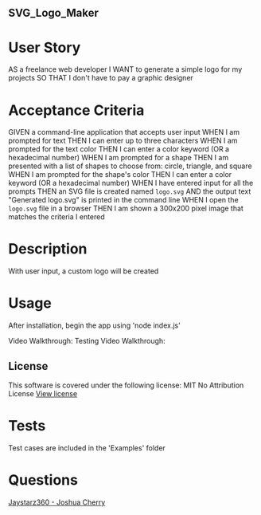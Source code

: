 ## SVG_Logo_Maker

# User Story
AS a freelance web developer
I WANT to generate a simple logo for my projects
SO THAT I don't have to pay a graphic designer


# Acceptance Criteria
GIVEN a command-line application that accepts user input
WHEN I am prompted for text
THEN I can enter up to three characters
WHEN I am prompted for the text color
THEN I can enter a color keyword (OR a hexadecimal number)
WHEN I am prompted for a shape
THEN I am presented with a list of shapes to choose from: circle, triangle, and square
WHEN I am prompted for the shape's color
THEN I can enter a color keyword (OR a hexadecimal number)
WHEN I have entered input for all the prompts
THEN an SVG file is created named `logo.svg`
AND the output text "Generated logo.svg" is printed in the command line
WHEN I open the `logo.svg` file in a browser
THEN I am shown a 300x200 pixel image that matches the criteria I entered

# Description
With user input, a custom logo will be created

# Usage
After installation, begin the app using 'node index.js'

Video Walkthrough: 
Testing Video Walkthrough:

## License

This software is covered under the following license:
MIT No Attribution License
[View license](https://opensource.org/license/mit-0/)

# Tests
Test cases are included in the 'Examples' folder

# Questions
[Jaystarz360 - Joshua Cherry](https://github.com/Jaystarz360)